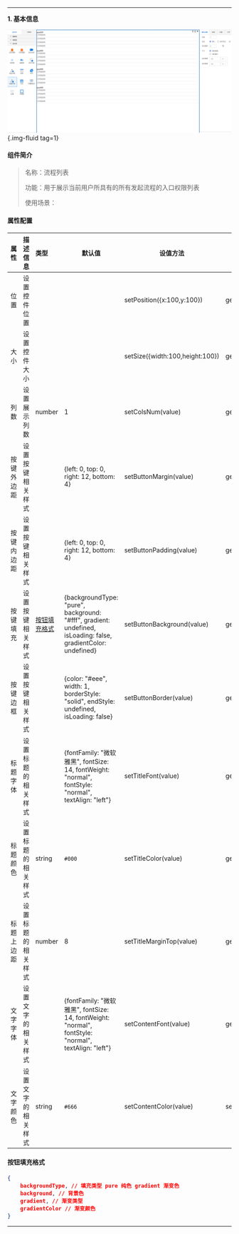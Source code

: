 <h2></h2>

---

**1\. 基本信息**

![流程列表](../../assets/img/flowList.png "流程列表"){.img-fluid tag=1}

#### **组件简介**

> 名称：流程列表
>
> 功能：用于展示当前用户所具有的所有发起流程的入口权限列表
>
> 使用场景：

#### **属性配置**

| 属性    | 描述信息         | 类型   | 默认值 | 设值方法                   | 取值方法   |
| :------ | :--------------- | :----- | ------ | -------------------------- | ---------- |
位置|设置控件位置|||setPosition({x:100,y:100})|getPosition()
大小|设置控件大小|||setSize({width:100,height:100})|getSize()
| 列数 |    设置展示列数|number|1|setColsNum(value)|getColsNum()
| 按键外边距 |设置按键相关样式||{left: 0, top: 0, right: 12, bottom: 4}|setButtonMargin(value)|getButtonMargin()
| 按键内边距 |设置按键相关样式||{left: 0, top: 0, right: 12, bottom: 4}|setButtonPadding(value)|getButtonPadding()
| 按键填充 |设置按键相关样式|[按钮填充格式](#按钮填充格式)|{backgroundType: "pure", background: "#fff", gradient: undefined, isLoading: false, gradientColor: undefined}|setButtonBackground(value)|getButtonBackground()
| 按键边框 |设置按键相关样式||{color: "#eee", width: 1, borderStyle: "solid", endStyle: undefined, isLoading: false}|setButtonBorder(value)|getButtonBorder()
| 标题字体 |    设置标题的相关样式||{fontFamily: "微软雅黑", fontSize: 14, fontWeight: "normal", fontStyle: "normal", textAlign: "left"}|setTitleFont(value)|getTitleFont()
| 标题颜色 |    设置标题的相关样式|string|`#000`|setTitleColor(value)|getTitleColor()
| 标题上边距 |    设置标题的相关样式|number|8|setTitleMarginTop(value)|getTitleMarginTop()
| 文字字体 |    设置文字的相关样式||{fontFamily: "微软雅黑", fontSize: 14, fontWeight: "normal", fontStyle: "normal", textAlign: "left"}|setContentFont(value)|getContentFont()
| 文字颜色 |    设置文字的相关样式|string|`#666`|setContentColor(value)|setContentColor()

#### **<a id="按钮填充格式">按钮填充格式</a>**

```json
{
    backgroundType, // 填充类型 pure 纯色 gradient 渐变色
    background, // 背景色
    gradient, // 渐变类型
    gradientColor // 渐变颜色
}
```

---
